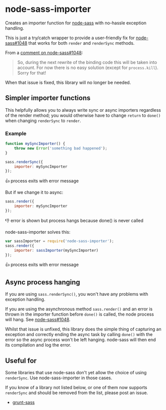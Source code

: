 # node-sass-importer

[node-sass]: https://github.com/sass/node-sass
[node-sass#1048]: https://github.com/sass/node-sass/issues/1048

Creates an importer function for [node-sass] with no-hassle exception handling.

This is just a try/catch wrapper to provide a user-friendly fix for [node-sass#1048] that works for both `render` and `renderSync` methods.

From a [comment on node-sass#1048](https://github.com/sass/node-sass/issues/1048#issuecomment-130451079):
>So, during the next rewrite of the binding code this will be taken into account. For now there is no easy solution (except for `process.kill`). Sorry for that!

When that issue is fixed, this library will no longer be needed.

## Simpler importer functions

This helpfully allows you to always write sync or async importers regardless of the render method; you would otherwise have to change `return` to `done()` when changing `renderSync` to `render`.

### Example

```js
function mySyncImporter() {
    throw new Error('something bad happened');
}
```

```js
sass.renderSync({
    importer: mySyncImporter
});
```
:+1: process exits with error message

But if we change it to async:
```js
sass.render({
    importer: mySyncImporter
});
```
:-1: error is shown but process hangs because done() is never called

node-sass-importer solves this:
```js
var sassImporter = require('node-sass-importer');
sass.render({
    importer: sassImporter(mySyncImporter)
});
```
:+1: process exits with error message

## Async process hanging

If you are using `sass.renderSync()`, you won't have any problems with exception handling.

If you are using the asynchronous method `sass.render()` and an error is thrown in the importer function before `done()` is called, the node process will hang. See [node-sass#1048].

Whilst that issue is unfixed, this library does the simple thing of capturing an exception and correctly ending the async task by calling `done()` with the error so the async process won't be left hanging. node-sass will then end its compilation and log the error.

## Useful for

Some libraries that use node-sass don't yet allow the choice of using `renderSync`. Use node-sass-importer in those cases.

If you know of a library not listed below, or one of them now supports `renderSync` and should be removed from the list, please post an issue.

- [grunt-sass](https://github.com/sindresorhus/grunt-sass)
